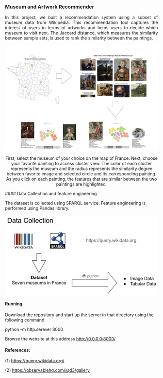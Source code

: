 ### Museum and Artwork Recommender 
<p align = "justify">
In this project, we built a recommendation system using a subset of museum data from Wikipedia. This recommendation tool captures the interest of users in terms of artworks and  helps users to decide which museum to visit next. The Jaccard distance, which measures the similarity between sample sets, is used to rank the similarity between the paintings. 
</p>
<p align = "center">
	<img src = "https://github.com/rojinnew/Museum_Recommender/blob/master/screen_shot.png">
</p>
<p align = "center">
First, select the museum of your choice on the map of France. Next, choose your favorite painting to access cluster view. The color of each cluster represents the museum and the radius represents the similarity degree between favorite image and selected circle and its corresponding painting. As you click on each painting, the features that are similar between the two paintings are highlighted.  
</p>
#### Data Collection and feature engineering 

The dataset is collected using SPARQL service. Feature engineering is performed using Pandas library.

<p align = "center">
	<img src = "https://github.com/rojinnew/Museum_Recommender/blob/master/data_collection_feature_engineering.png" width="500">
</p>

#### Running 

Download the repository and start up the server in that directory using the following command: 

python -m http.serever 8000
 
Browse the website at this address  http://0.0.0.0:8000/
#### References:

(1) https://query.wikidata.org/

(2) https://observablehq.com/@d3/gallery 

